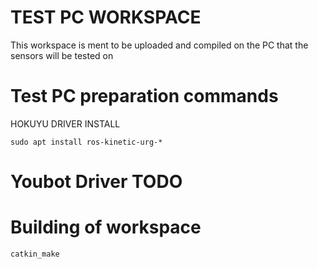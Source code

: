 # TEST PC WORKSPACE

This workspace is ment to be uploaded and compiled on the PC that the sensors will be tested on

# Test PC preparation commands

HOKUYU DRIVER INSTALL

    sudo apt install ros-kinetic-urg-*

# Youbot Driver TODO


# Building of workspace 

    catkin_make